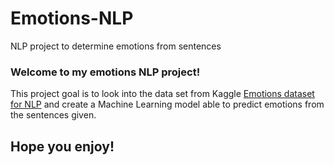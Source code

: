 # Emotions-NLP
NLP project to determine emotions from sentences

### Welcome to my emotions NLP project!

This project goal is to look into the data set from Kaggle [Emotions dataset for NLP](https://www.kaggle.com/datasets/praveengovi/emotions-dataset-for-nlp) and create a Machine Learning model able to predict emotions from the sentences given.

## Hope you enjoy!
